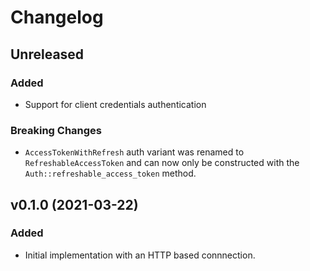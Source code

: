 # Changelog

## Unreleased

### Added

-   Support for client credentials authentication

### Breaking Changes

-   `AccessTokenWithRefresh` auth variant was renamed to `RefreshableAccessToken` and can now only be constructed with the `Auth::refreshable_access_token` method.

## v0.1.0 (2021-03-22)

### Added

-   Initial implementation with an HTTP based connnection.
